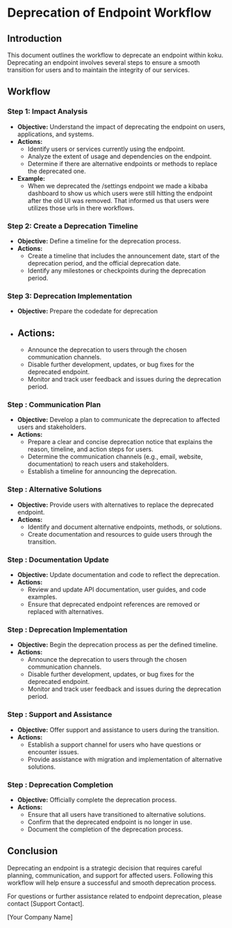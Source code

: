 # Deprecation of Endpoint Workflow

## Introduction

This document outlines the workflow to deprecate an endpoint within koku. Deprecating an endpoint involves several steps to ensure a smooth transition for users and to maintain the integrity of our services.

## Workflow

### Step 1: Impact Analysis
- **Objective:** Understand the impact of deprecating the endpoint on users, applications, and systems.
- **Actions:**
    - Identify users or services currently using the endpoint.
    - Analyze the extent of usage and dependencies on the endpoint.
    - Determine if there are alternative endpoints or methods to replace the deprecated one.
- **Example:**
    - When we deprecated the /settings endpoint we made a kibaba dashboard to show us which users were still hitting the endpoint after the old UI was removed. That informed us that users were utilizes those urls in there workflows.

### Step 2: Create a Deprecation Timeline

- **Objective:** Define a timeline for the deprecation process.
- **Actions:**
    - Create a timeline that includes the announcement date, start of the deprecation period, and the official deprecation date.
    - Identify any milestones or checkpoints during the deprecation period.

### Step 3: Deprecation Implementation

- **Objective:** Prepare the codedate for deprecation
- **Actions:**
    -
    - Announce the deprecation to users through the chosen communication channels.
    - Disable further development, updates, or bug fixes for the deprecated endpoint.
    - Monitor and track user feedback and issues during the deprecation period.

### Step : Communication Plan

- **Objective:** Develop a plan to communicate the deprecation to affected users and stakeholders.
- **Actions:**
    - Prepare a clear and concise deprecation notice that explains the reason, timeline, and action steps for users.
    - Determine the communication channels (e.g., email, website, documentation) to reach users and stakeholders.
    - Establish a timeline for announcing the deprecation.

### Step : Alternative Solutions

- **Objective:** Provide users with alternatives to replace the deprecated endpoint.
- **Actions:**
    - Identify and document alternative endpoints, methods, or solutions.
    - Create documentation and resources to guide users through the transition.

### Step : Documentation Update

- **Objective:** Update documentation and code to reflect the deprecation.
- **Actions:**
    - Review and update API documentation, user guides, and code examples.
    - Ensure that deprecated endpoint references are removed or replaced with alternatives.

### Step : Deprecation Implementation

- **Objective:** Begin the deprecation process as per the defined timeline.
- **Actions:**
    - Announce the deprecation to users through the chosen communication channels.
    - Disable further development, updates, or bug fixes for the deprecated endpoint.
    - Monitor and track user feedback and issues during the deprecation period.

### Step : Support and Assistance

- **Objective:** Offer support and assistance to users during the transition.
- **Actions:**
    - Establish a support channel for users who have questions or encounter issues.
    - Provide assistance with migration and implementation of alternative solutions.

### Step : Deprecation Completion

- **Objective:** Officially complete the deprecation process.
- **Actions:**
    - Ensure that all users have transitioned to alternative solutions.
    - Confirm that the deprecated endpoint is no longer in use.
    - Document the completion of the deprecation process.

## Conclusion

Deprecating an endpoint is a strategic decision that requires careful planning, communication, and support for affected users. Following this workflow will help ensure a successful and smooth deprecation process.

For questions or further assistance related to endpoint deprecation, please contact [Support Contact].

[Your Company Name]
